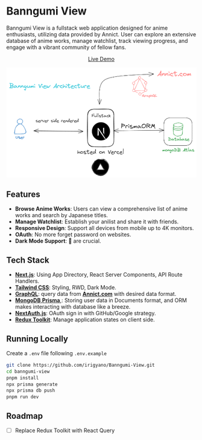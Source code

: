 # Banngumi View

Banngumi View is a fullstack web application designed for anime enthusiasts, utilizing data provided by Annict. User can explore an extensive database of anime works, manage watchlist, track viewing progress, and engage with a vibrant community of fellow fans.


<p align="center">
  <a href="https://banngumi-view.vercel.app/">Live Demo</a>
</p>

<img alt="diagram" src="./.github/diagram.png" />

## Features

- **Browse Anime Works**: Users can view a comprehensive list of anime works and search by Japanese titles.
- **Manage Watchlist**: Establish your anilist and share it with friends.
- **Responsive Design**: Support all devices from mobile up to 4K monitors.
- **OAuth**: No more forget password on websites.
- **Dark Mode Support**: 👀 are crucial.

## Tech Stack

- **[Next.js](https://nextjs.org/)**: Using App Directory, React Server Components, API Route Handlers.
- **[Tailwind CSS](https://tailwindcss.com)**: Styling, RWD, Dark Mode.
- **[GraphQL](https://graphql.org/)**: query data from **[Annict.com](https://developers.annict.com/)** with desired data format.
- **[MongoDB](https://www.mongodb.com/)**,**[Prisma](https://www.prisma.io/)**,: Storing user data in Documents format, and ORM makes interacting with database like a breeze.
- **[NextAuth.js](https://next-auth.js.org)**: OAuth sign in with GitHub/Google strategy.
- **[Redux Toolkit](https://redux-toolkit.js.org/)**: Manage application states on client side.

## Running Locally

Create a `.env` file following `.env.example`

```bash
git clone https://github.com/irigyano/Banngumi-View.git
cd banngumi-view
pnpm install
npx prisma generate
npx prisma db push
pnpm run dev
```

## Roadmap

- [ ] Replace Redux Toolkit with React Query
